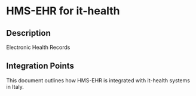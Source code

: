 # HMS-EHR for it-health

## Description

Electronic Health Records

## Integration Points

This document outlines how HMS-EHR is integrated with it-health systems in Italy.
